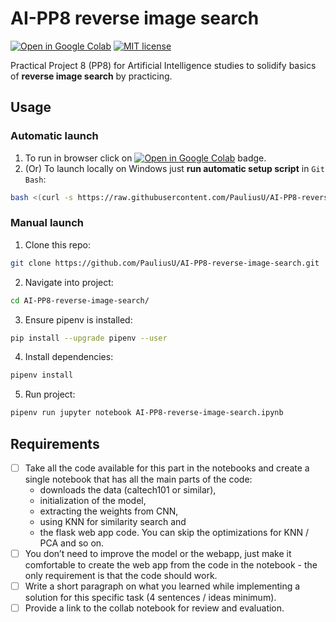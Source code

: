 # AI-PP8 reverse image search

[![Open in Google Colab](https://colab.research.google.com/assets/colab-badge.svg)](https://colab.research.google.com/github/PauliusU/AI-PP8-reverse-image-search/blob/master/AI-PP8-reverse-image-search.ipynb)
[![MIT license](https://img.shields.io/badge/License-MIT-blue.svg)](https://github.com/PauliusU/AI-PP8-reverse-image-search/blob/master/LICENSE)

Practical Project 8 (PP8) for Artificial Intelligence studies to solidify basics of **reverse image search** by practicing.

## Usage

### Automatic launch

1. To run in browser click on [![Open in Google Colab](https://colab.research.google.com/assets/colab-badge.svg)](https://colab.research.google.com/github/PauliusU/AI-PP8-reverse-image-search/blob/master/AI-PP8-reverse-image-search.ipynb) badge.
2. (Or) To launch locally on Windows just **run automatic setup script** in `Git Bash`:

```bash
bash <(curl -s https://raw.githubusercontent.com/PauliusU/AI-PP8-reverse-image-search/master/setup.sh)
```

### Manual launch

1. Clone this repo:

```bash
git clone https://github.com/PauliusU/AI-PP8-reverse-image-search.git
```

2. Navigate into project:

```bash
cd AI-PP8-reverse-image-search/
```

3. Ensure pipenv is installed:

```bash
pip install --upgrade pipenv --user
```

4. Install dependencies:

```bash
pipenv install
```

5. Run project:

```bash
pipenv run jupyter notebook AI-PP8-reverse-image-search.ipynb
```

## Requirements

- [ ] Take all the code available for this part in the notebooks and create a single notebook that has all the
main parts of the code:
    - downloads the data (caltech101 or similar),
    - initialization of the model,
    - extracting the weights from CNN,
    - using KNN for similarity search and
    - the flask web app code. You can skip the optimizations for KNN / PCA and so on.
- [ ] You don’t need to improve the model or the webapp, just make it comfortable to create the web app
from the code in the notebook - the only requirement is that the code should work.
- [ ] Write a short paragraph on what you learned while implementing a solution for this specific task (4 sentences / ideas minimum).
- [ ] Provide a link to the collab notebook for review and evaluation.
